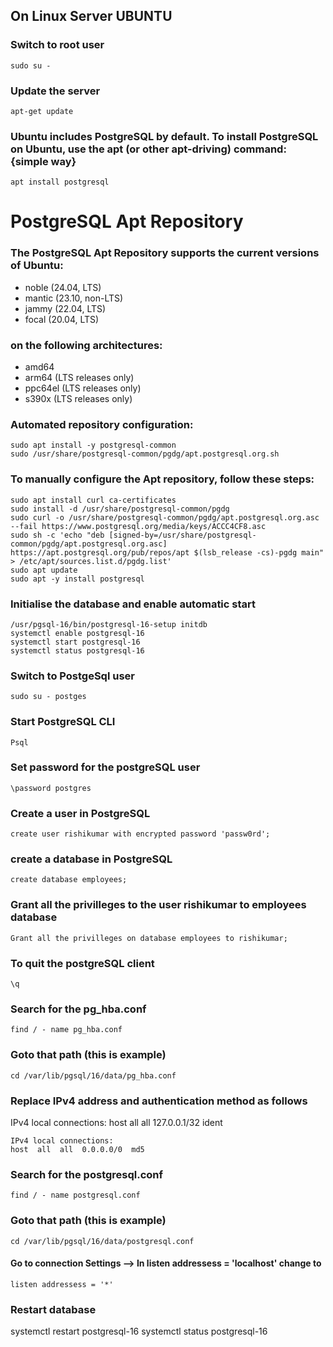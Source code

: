 On Linux Server UBUNTU
----------------------
### Switch to root user
``` sudo su - ```

### Update the server
``` apt-get update ```

### Ubuntu includes PostgreSQL by default. To install PostgreSQL on Ubuntu, use the apt (or other apt-driving) command: {simple way}
``` apt install postgresql ``` 

# PostgreSQL Apt Repository
### The PostgreSQL Apt Repository supports the current versions of Ubuntu:
- noble (24.04, LTS)
- mantic (23.10, non-LTS)
- jammy (22.04, LTS)
- focal (20.04, LTS)
### on the following architectures:
- amd64
- arm64 (LTS releases only)
- ppc64el (LTS releases only)
- s390x (LTS releases only)

### Automated repository configuration:
```
sudo apt install -y postgresql-common
sudo /usr/share/postgresql-common/pgdg/apt.postgresql.org.sh
```

### To manually configure the Apt repository, follow these steps:
```
sudo apt install curl ca-certificates
sudo install -d /usr/share/postgresql-common/pgdg
sudo curl -o /usr/share/postgresql-common/pgdg/apt.postgresql.org.asc --fail https://www.postgresql.org/media/keys/ACCC4CF8.asc
sudo sh -c 'echo "deb [signed-by=/usr/share/postgresql-common/pgdg/apt.postgresql.org.asc] https://apt.postgresql.org/pub/repos/apt $(lsb_release -cs)-pgdg main" > /etc/apt/sources.list.d/pgdg.list'
sudo apt update
sudo apt -y install postgresql
```
### Initialise the database and enable automatic start
```
/usr/pgsql-16/bin/postgresql-16-setup initdb
systemctl enable postgresql-16
systemctl start postgresql-16
systemctl status postgresql-16
```
### Switch to PostgeSql user
```
sudo su - postges
```
### Start PostgreSQL CLI
```
Psql
```
### Set password for the postgreSQL user
```
\password postgres
```
### Create a user in PostgreSQL
```
create user rishikumar with encrypted password 'passw0rd';
```
### create a database in PostgreSQL
```
create database employees;
```
### Grant all the privilleges to the user rishikumar to employees database
```
Grant all the privilleges on database employees to rishikumar;
```
### To quit the postgreSQL client
```
\q
```
### Search for the pg_hba.conf 
```
find / - name pg_hba.conf
```
### Goto that path (this is example)
```
cd /var/lib/pgsql/16/data/pg_hba.conf
```
### Replace IPv4 address and authentication method as follows
IPv4 local connections:
host  all  all  127.0.0.1/32  ident
```
IPv4 local connections:
host  all  all  0.0.0.0/0  md5
```
### Search for the postgresql.conf 
```
find / - name postgresql.conf
```
### Goto that path (this is example)
```
cd /var/lib/pgsql/16/data/postgresql.conf
```
#### Go to connection Settings --> In listen addressess = 'localhost' change to
```
listen addressess = '*'
```
### Restart database
systemctl restart postgresql-16
systemctl status postgresql-16





